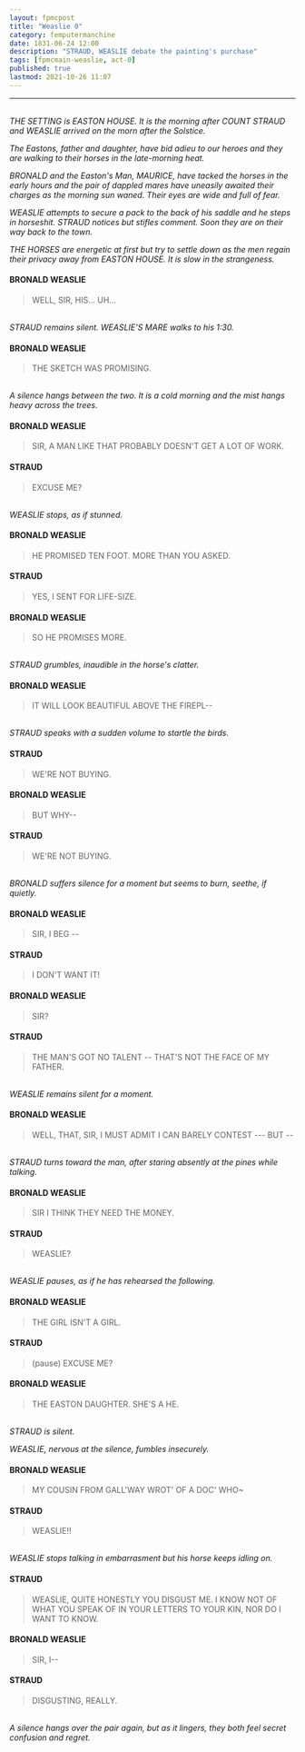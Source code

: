 ```yaml
---
layout: fpmcpost 
title: "Weaslie 0" 
category: femputermanchine 
date: 1831-06-24 12:00 
description: "STRAUD, WEASLIE debate the painting's purchase" 
tags: [fpmcmain-weaslie, act-0] 
published: true 
lastmod: 2021-10-26 11:07 
---
```

[//]: # ( 10/26/21  -updated speech formatting)

*****

<br/><i>THE SETTING is EASTON HOUSE. It is the morning after COUNT STRAUD and WEASLIE arrived on the morn after the Solstice.</i>

<i>The Eastons, father and daughter, have bid adieu to our heroes and they are walking to their horses in the late-morning heat.</i>

<i>BRONALD and the Easton's Man, MAURICE, have tacked the horses in the early hours and the pair of dappled mares have uneasily awaited their charges as the morning sun waned. Their eyes are wide and full of fear.</i>

<i>WEASLIE attempts to secure a pack to the back of his saddle and he steps in horseshit. STRAUD notices but stifles comment. Soon they are on their way back to the town.</i>

<i>THE HORSES are energetic at first but try to settle down as the men regain their privacy away from EASTON HOUSE. It is slow in the strangeness.</i>

#### BRONALD WEASLIE 

> WELL, SIR, HIS... UH...

<br/><I>STRAUD remains silent. WEASLIE'S MARE walks to his 1:30.</i>

#### BRONALD WEASLIE 

> THE SKETCH WAS PROMISING.

<br/><I>A silence hangs between the two. It is a cold morning and the mist hangs heavy across the trees.</i>

#### BRONALD WEASLIE 

> SIR, A MAN LIKE THAT PROBABLY DOESN'T GET A LOT OF WORK.

#### STRAUD

> EXCUSE ME?

<br/><I>WEASLIE stops, as if stunned.</i>

#### BRONALD WEASLIE 

> HE PROMISED TEN FOOT. MORE THAN YOU ASKED. 

#### STRAUD 

> YES, I SENT FOR LIFE-SIZE.

#### BRONALD WEASLIE 

> SO HE PROMISES MORE.

<br/><I>STRAUD grumbles, inaudible in the horse's clatter.</i>

#### BRONALD WEASLIE

> IT WILL LOOK BEAUTIFUL ABOVE THE FIREPL--

<br/><i>STRAUD speaks with a sudden volume to startle the birds.</i>

#### STRAUD 

> WE'RE NOT BUYING.

#### BRONALD WEASLIE 

> BUT WHY--

#### STRAUD 

> WE'RE NOT BUYING.

<br/><i>BRONALD suffers silence for a moment but seems to burn, seethe, if quietly.</i>

#### BRONALD WEASLIE 

> SIR, I BEG --

#### STRAUD 

> I DON'T WANT IT!

#### BRONALD WEASLIE 

> SIR?

#### STRAUD 

> THE MAN'S GOT NO TALENT -- THAT'S NOT THE FACE OF MY FATHER.

<br/><I>WEASLIE remains silent for a moment.</i>

#### BRONALD WEASLIE

> WELL, THAT, SIR, I MUST ADMIT I CAN BARELY CONTEST --- BUT -- 

<br/><I>STRAUD turns toward the man, after staring absently at the pines while talking.</i>

#### BRONALD WEASLIE 

> SIR I THINK THEY NEED THE MONEY.

#### STRAUD 

> WEASLIE?

<br/><I>WEASLIE pauses, as if he has rehearsed the following.</i>

#### BRONALD WEASLIE 

> THE GIRL ISN'T A GIRL.

#### STRAUD 

> (pause) EXCUSE ME?

#### BRONALD WEASLIE 

> THE EASTON DAUGHTER. SHE'S A HE.

<br/><I>STRAUD is silent.</i>

<I>WEASLIE, nervous at the silence, fumbles insecurely.</i>

#### BRONALD WEASLIE 

> MY COUSIN FROM GALL'WAY WROT' OF A DOC' WHO~

#### STRAUD 

> WEASLIE!!

<br/><I>WEASLIE stops talking in embarrasment but his horse keeps idling on.</i>

#### STRAUD 

> WEASLIE, QUITE HONESTLY YOU DISGUST ME. I KNOW NOT OF WHAT YOU SPEAK OF IN YOUR LETTERS TO YOUR KIN, NOR DO I WANT TO KNOW. 

#### BRONALD WEASLIE 

> SIR, I--

#### STRAUD 

> DISGUSTING, REALLY.

<br/><i>A silence hangs over the pair again, but as it lingers, they both feel secret confusion and regret.</i>

